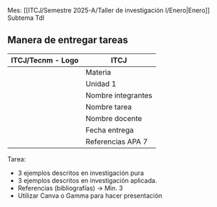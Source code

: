 Mes: [[ITCJ/Semestre 2025-A/Taller de investigación I/Enero|Enero]]
Subtema TdI

## Manera de entregar tareas

| ITCJ/Tecnm - Logo | ITCJ               |
| :---------------: | ------------------ |
|                   | Materia            |
|                   | Unidad 1           |
|                   | Nombre integrantes |
|                   | Nombre tarea       |
|                   | Nombre docente     |
|                   | Fecha entrega      |
|                   | Referencias APA 7  |
Tarea: 
- 3 ejemplos descritos en investigación pura
- 3 ejemplos descritos en investigación aplicada.
- Referencias (bibliografías) -> Min. 3
- Utilizar Canva o Gamma para hacer presentación